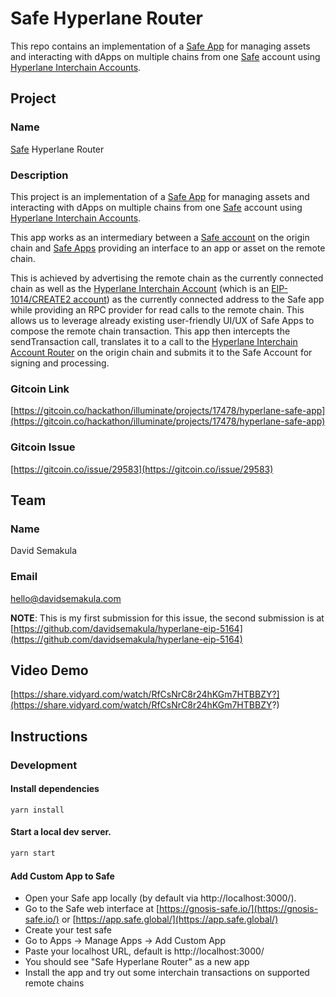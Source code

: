 # Safe Hyperlane Router

This repo contains an implementation of a [Safe App](https://help.gnosis-safe.io/en/articles/4022022-what-are-safe-apps) for managing assets and interacting with dApps on multiple chains from one [Safe](https://app.safe.global/) account using [Hyperlane Interchain Accounts](https://docs.hyperlane.xyz/hyperlane-docs/developers/send).

## Project

### Name
[Safe](https://app.safe.global/) Hyperlane Router

### Description
This project is an implementation of a [Safe App](https://help.gnosis-safe.io/en/articles/4022022-what-are-safe-apps) for managing assets and interacting with dApps on multiple chains from one [Safe](https://app.safe.global/) account using [Hyperlane Interchain Accounts](https://docs.hyperlane.xyz/hyperlane-docs/developers/send).

This app works as an intermediary between a [Safe account](https://app.safe.global/) on the origin chain and [Safe Apps](https://help.gnosis-safe.io/en/articles/4022022-what-are-safe-apps) providing an interface to an app or asset on the remote chain.

This is achieved by advertising the remote chain as the currently connected chain as well as the [Hyperlane Interchain Account](https://docs.hyperlane.xyz/hyperlane-docs/developers/send) (which is an [EIP-1014/CREATE2 account](https://eips.ethereum.org/EIPS/eip-1014)) as the currently connected address to the Safe app while providing an RPC provider for read calls to the remote chain.
This allows us to leverage already existing user-friendly UI/UX of Safe Apps to compose the remote chain transaction.
This app then intercepts the sendTransaction call, translates it to a call to the [Hyperlane Interchain Account Router](https://docs.hyperlane.xyz/hyperlane-docs/developers/send) on the origin chain and submits it to the Safe Account for signing and processing.


### Gitcoin Link
[https://gitcoin.co/hackathon/illuminate/projects/17478/hyperlane-safe-app](https://gitcoin.co/hackathon/illuminate/projects/17478/hyperlane-safe-app)

### Gitcoin Issue
[https://gitcoin.co/issue/29583](https://gitcoin.co/issue/29583)

## Team

### Name
David Semakula

### Email
hello@davidsemakula.com

**NOTE**: This is my first submission for this issue, the second submission is at [https://github.com/davidsemakula/hyperlane-eip-5164](https://github.com/davidsemakula/hyperlane-eip-5164)

## Video Demo
[https://share.vidyard.com/watch/RfCsNrC8r24hKGm7HTBBZY?](https://share.vidyard.com/watch/RfCsNrC8r24hKGm7HTBBZY?)

## Instructions

### Development

#### Install dependencies

```shell
yarn install
```

#### Start a local dev server.

```sh
yarn start
```

#### Add Custom App to Safe

- Open your Safe app locally (by default via http://localhost:3000/).
- Go to the Safe web interface at [https://gnosis-safe.io/](https://gnosis-safe.io/) or [https://app.safe.global/](https://app.safe.global/)
- Create your test safe
- Go to Apps -> Manage Apps -> Add Custom App
- Paste your localhost URL, default is http://localhost:3000/
- You should see "Safe Hyperlane Router" as a new app
- Install the app and try out some interchain transactions on supported remote chains
